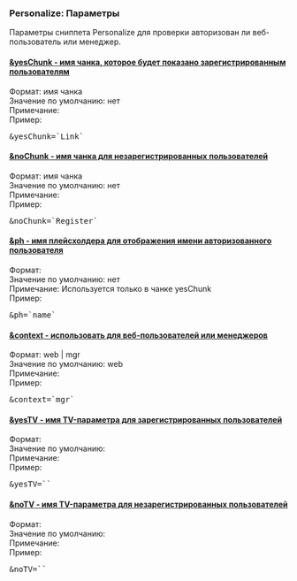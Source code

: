
<meta http-equiv="Content-Type" content="text/html; charset=utf-8">
<h3>Personalize: Параметры </h3> 
Параметры сниппета Personalize для проверки авторизован ли веб-пользователь или менеджер.	
<br>
<div class="panel-group">
<div class="panel panel-default">
<div class="panel-heading">
<h4 class="panel-title"><a class="accordion-toggle" data-toggle="collapse" data-parent="#accordion" href="#collapse1737"><span class="text-bold">&yesChunk</span> - имя чанка, которое будет показано зарегистрированным пользователям</a></h4>
</div>
<div id="collapse1737" class="panel-collapse collapse">
<div class="panel-body">
<span class="text-bold">Формат:</span> имя чанка<br>
<span class="text-bold">Значение по умолчанию:</span> нет<br>
<span class="text-bold">Примечание:</span> <br>
<span class="text-bold">Пример:</span>
<pre class="brush: html;">&yesChunk=`Link`</pre>
</div>
</div>
</div>
<div class="panel panel-default">
<div class="panel-heading">
<h4 class="panel-title"><a class="accordion-toggle" data-toggle="collapse" data-parent="#accordion" href="#collapse1738"><span class="text-bold">&noChunk</span> - имя чанка для незарегистрированных пользователей</a></h4>
</div>
<div id="collapse1738" class="panel-collapse collapse">
<div class="panel-body">
<span class="text-bold">Формат:</span> имя чанка<br>
<span class="text-bold">Значение по умолчанию:</span> нет<br>
<span class="text-bold">Примечание:</span> <br>
<span class="text-bold">Пример:</span>
<pre class="brush: html;">&noChunk=`Register`</pre>
</div>
</div>
</div>
<div class="panel panel-default">
<div class="panel-heading">
<h4 class="panel-title"><a class="accordion-toggle" data-toggle="collapse" data-parent="#accordion" href="#collapse1739"><span class="text-bold">&ph</span> - имя плейсхолдера для отображения имени авторизованного пользователя</a></h4>
</div>
<div id="collapse1739" class="panel-collapse collapse">
<div class="panel-body">
<span class="text-bold">Формат:</span> <br>
<span class="text-bold">Значение по умолчанию:</span> нет<br>
<span class="text-bold">Примечание:</span> Используется только в чанке yesChunk<br>
<span class="text-bold">Пример:</span>
<pre class="brush: html;">&ph=`name`</pre>
</div>
</div>
</div>
<div class="panel panel-default">
<div class="panel-heading">
<h4 class="panel-title"><a class="accordion-toggle" data-toggle="collapse" data-parent="#accordion" href="#collapse1740"><span class="text-bold">&context</span> - использовать для веб-пользователей или менеджеров</a></h4>
</div>
<div id="collapse1740" class="panel-collapse collapse">
<div class="panel-body">
<span class="text-bold">Формат:</span> web | mgr<br>
<span class="text-bold">Значение по умолчанию:</span> web<br>
<span class="text-bold">Примечание:</span> <br>
<span class="text-bold">Пример:</span>
<pre class="brush: html;">&context=`mgr`</pre>
</div>
</div>
</div>
<div class="panel panel-default">
<div class="panel-heading">
<h4 class="panel-title"><a class="accordion-toggle" data-toggle="collapse" data-parent="#accordion" href="#collapse1741"><span class="text-bold">&yesTV</span> - имя TV-параметра для зарегистрированных пользователей</a></h4>
</div>
<div id="collapse1741" class="panel-collapse collapse">
<div class="panel-body">
<span class="text-bold">Формат:</span> <br>
<span class="text-bold">Значение по умолчанию:</span> <br>
<span class="text-bold">Примечание:</span> <br>
<span class="text-bold">Пример:</span>
<pre class="brush: html;">&yesTV=``</pre>
</div>
</div>
</div>
<div class="panel panel-default">
<div class="panel-heading">
<h4 class="panel-title"><a class="accordion-toggle" data-toggle="collapse" data-parent="#accordion" href="#collapse1742"><span class="text-bold">&noTV</span> - имя TV-параметра для незарегистрированных пользователей</a></h4>
</div>
<div id="collapse1742" class="panel-collapse collapse">
<div class="panel-body">
<span class="text-bold">Формат:</span> <br>
<span class="text-bold">Значение по умолчанию:</span> <br>
<span class="text-bold">Примечание:</span> <br>
<span class="text-bold">Пример:</span>
<pre class="brush: html;">&noTV=``</pre>
</div>
</div>
</div>
</div>
